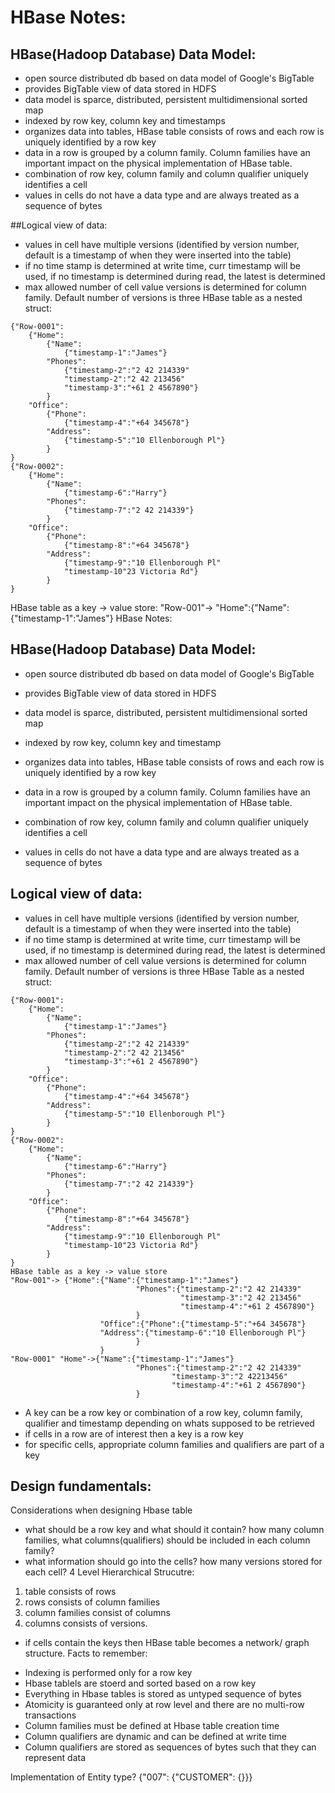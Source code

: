 # HBase Notes:
## HBase(Hadoop Database) Data Model:
- open source distributed db based on data model of Google's BigTable
- provides BigTable view of data stored in HDFS
- data model is sparce, distributed, persistent multidimensional sorted map
- indexed by row key, column key and timestamps
- organizes data into tables, HBase table consists of rows and each row is uniquely identified by a row key
- data in a row is grouped by a column family. Column families have an important impact on the physical implementation of HBase table.
- combination of row key, column family and column qualifier uniquely identifies a cell
- values in cells do not have a data type and are always treated as a sequence of bytes

##Logical view of data:
- values in cell have multiple versions (identified by version number, default is a timestamp of when they were inserted into the table)
- if no time stamp is determined at write time, curr timestamp will be used, if no timestamp is determined during read, the latest is determined
- max allowed number of cell value versions is determined for column family. Default number of versions is three
HBase table as a nested struct:
```
{"Row-0001":
	{"Home":
		{"Name":	
			{"timestamp-1":"James"}
		"Phones":
			{"timestamp-2":"2 42 214339"
			"timestamp-2":"2 42 213456"
			"timestamp-3":"+61 2 4567890"}
		}
	"Office":
		{"Phone":
			{"timestamp-4":"+64 345678"}
		"Address":
			{"timestamp-5":"10 Ellenborough Pl"}
		}
}
{"Row-0002":
	{"Home":
		{"Name":	
			{"timestamp-6":"Harry"}
		"Phones":
			{"timestamp-7":"2 42 214339"}
		}
	"Office":
		{"Phone":
			{"timestamp-8":"+64 345678"}
		"Address":
			{"timestamp-9":"10 Ellenborough Pl"
			"timestamp-10"23 Victoria Rd"}
		}
}
```
HBase table as a key -> value store:
"Row-001"-> "Home":{"Name":{"timestamp-1":"James"}
HBase Notes:
## HBase(Hadoop Database) Data Model:
- open source distributed db based on data model of Google's BigTable
- provides BigTable view of data stored in HDFS
- data model is sparce, distributed, persistent multidimensional sorted map
- indexed by row key, column key and timestamp

- organizes data into tables, HBase table consists of rows and each row is uniquely identified by a row key
- data in a row is grouped by a column family. Column families have an important impact on the physical implementation of HBase table.
- combination of row key, column family and column qualifier uniquely identifies a cell
- values in cells do not have a data type and are always treated as a sequence of bytes

## Logical view of data:
- values in cell have multiple versions (identified by version number, default is a timestamp of when they were inserted into the table)
- if no time stamp is determined at write time, curr timestamp will be used, if no timestamp is determined during read, the latest is determined
- max allowed number of cell value versions is determined for column family. Default number of versions is three
HBase Table as a nested struct:
```
{"Row-0001":
	{"Home":
		{"Name":	
			{"timestamp-1":"James"}
		"Phones":
			{"timestamp-2":"2 42 214339"
			"timestamp-2":"2 42 213456"
			"timestamp-3":"+61 2 4567890"}
		}
	"Office":
		{"Phone":
			{"timestamp-4":"+64 345678"}
		"Address":
			{"timestamp-5":"10 Ellenborough Pl"}
		}
}
{"Row-0002":
	{"Home":
		{"Name":	
			{"timestamp-6":"Harry"}
		"Phones":
			{"timestamp-7":"2 42 214339"}
		}
	"Office":
		{"Phone":
			{"timestamp-8":"+64 345678"}
		"Address":
			{"timestamp-9":"10 Ellenborough Pl"
			"timestamp-10"23 Victoria Rd"}
		}
}
HBase table as a key -> value store
"Row-001"-> {"Home":{"Name":{"timestamp-1":"James"}
                            "Phones":{"timestamp-2":"2 42 214339"
                                      "timestamp-3":"2 42 213456"
                                      "timestamp-4":"+61 2 4567890"}
                            }
                    "Office":{"Phone":{"timestamp-5":"+64 345678"}
                    "Address":{"timestamp-6":"10 Ellenborough Pl"}
                            }
                    }
"Row-0001" "Home"->{"Name":{"timestamp-1":"James"}
                            "Phones":{"timestamp-2":"2 42 214339"
                                    "timestamp-3":"2 42213456"
                                    "timestamp-4":"+61 2 4567890"}
                            }
```
- A key can be a row key or combination of a row key, column family, qualifier and timestamp depending on whats
supposed to be retrieved
- if cells in a row are of interest then a key is a row key
- for specific cells, appropriate column families and qualifiers are part of a key

## Design fundamentals:
Considerations when designing Hbase table
- what should be a row key and what should it contain? how many column families, what columns(qualifiers) should be included in each column family?
- what information should go into the cells? how many versions stored for each cell?
4 Level Hierarchical Strucutre:
1. table consists of rows
2. rows consists of column families
3. column families consist of columns
4. columns consists of versions.
* if cells contain the keys then HBase table becomes a network/ graph structure.
Facts to remember:
- Indexing is performed only for a row key
- Hbase tablels are stoerd and sorted based on a row key
- Everything in Hbase tables is stored as untyped sequence of bytes
- Atomicity is guaranteed only at row level and there are no multi-row transactions
- Column families must be defined at Hbase table creation time
- Column qualifiers are dynamic and can be defined at write time
- Column qualifiers are stored as sequences of bytes such that they can represent data

Implementation of Entity type?
{"007":
    {"CUSTOMER":
        {}}}